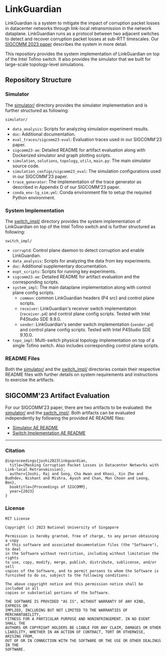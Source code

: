 # LinkGuardian

LinkGuardian is a system to mitigate the impact of corruption packet losses in datacenter networks through link-local retransmission in the network dataplane.
LinkGuardian runs as a protocol between two adjacent switches to detect and recover corruption packet losses at sub-RTT timescales. Our [SIGCOMM 2023 paper](https://rajkiranjoshi.github.io/files/papers/sigcomm23-linkguardian.pdf) describes the system in more detail.

This repository provides the system implementation of LinkGuardian on top of the Intel Tofino switch. It also provides the simulator that we built for large-scale topology-level simulations.

## Repository Structure

### Simulator

The [simulator/](./simulator/) directory provides the simulator implementation and is further structured as following:

`simulator/`
* `data_analysis`: Scripts for analyzing simulation experiment results.
* `doc`: Additional documentation.
* `eval_traces/sigcomm23-eval`: Evaluation traces used in our SIGCOMM'23 paper.
* `sigcomm23-ae`: Detailed README for artifact evaluation along with Dockerized simulator and graph plotting scripts.
* `simulation`, `solutions`, `topology`, `utils`, `main.py`: The main simulator source code.
* `simulation_configs/sigcomm23_eval`: The simulation configurations used in our SIGCOMM'23 paper.
* `trace_generator`: The implementation of the trace generator as described in Appendix D of our SIGCOMM'23 paper.
* `conda_env-lg_sim.yml`: Conda environment file to setup the required Python environment. 

### System Implementation

The [switch_impl/](./switch_impl/) directory provides the system implementation of LinkGuardian on top of the Intel Tofino switch and is further structured as following:

`switch_impl/`
* `corruptd`: Control plane daemon to detect corruption and enable LinkGuardian.
* `data_analysis`: Scripts for analyzing the data from key experiments.
* `doc`: Additional supplementary documentation.
* `expt_scripts`: Scripts for running key experiments. 
* `sigcomm23-ae`: Detailed README for artifact evaluation and the corresponding
  scripts. 
* `system_impl`: The main dataplane implementation along with control plane
  config scripts.
  * `common`: common LinkGuardian headers (P4 src) and control plane scripts.
  * `receiver`: LinkGuardian's receiver switch implementation (`receiver.p4`) and
    control plane config scripts. Tested with Intel P4Studio SDE 9.9.0.
  * `sender`: LinkGuardian's sender switch implementation (`sender.p4`) and
    control plane config scripts. Tested with Intel P4Studio SDE 9.10.0.
* `topo_impl`: Multi-switch physical topology implementation on top of a
    single Tofino switch. Also includes corresponding control plane scripts.

### README Files
Both the [simulator/](./simulator/) and the [switch_impl/](./switch_impl/) directories contain their respective README files with further details on system requirements and instructions to exercise the artifacts.


## SIGCOMM'23 Artifact Evaluation

For our SIGCOMM'23 paper, there are two artifacts to be evaluated: the [simulator/](./simulator/) and the [switch_impl/](./switch_impl/). Both artifacts can be evaluated independently by following the provided AE README files:
* [Simulator AE README](./simulator/sigcomm23-ae/README.md)
* [Switch Implementation AE README](./switch_impl/sigcomm23-ae/README.md)

---
### Citation
```
@inproceedings{joshi2023linkguardian,
  title={Masking Corruption Packet Losses in Datacenter Networks with Link-local Retransmission},
  author={Joshi, Raj and Song, Cha Hwan and Khooi, Xin Zhe and Budhdev, Nishant and Mishra, Ayush and Chan, Mun Choon and Leong, Ben},
  booktitle={Proceedings of SIGCOMM},
  year={2023}
}
```
### License
```
MIT License

Copyright (c) 2023 National University of Singapore

Permission is hereby granted, free of charge, to any person obtaining a copy
of this software and associated documentation files (the "Software"), to deal
in the Software without restriction, including without limitation the rights
to use, copy, modify, merge, publish, distribute, sublicense, and/or sell
copies of the Software, and to permit persons to whom the Software is
furnished to do so, subject to the following conditions:

The above copyright notice and this permission notice shall be included in all
copies or substantial portions of the Software.

THE SOFTWARE IS PROVIDED "AS IS", WITHOUT WARRANTY OF ANY KIND, EXPRESS OR
IMPLIED, INCLUDING BUT NOT LIMITED TO THE WARRANTIES OF MERCHANTABILITY,
FITNESS FOR A PARTICULAR PURPOSE AND NONINFRINGEMENT. IN NO EVENT SHALL THE
AUTHORS OR COPYRIGHT HOLDERS BE LIABLE FOR ANY CLAIM, DAMAGES OR OTHER
LIABILITY, WHETHER IN AN ACTION OF CONTRACT, TORT OR OTHERWISE, ARISING FROM,
OUT OF OR IN CONNECTION WITH THE SOFTWARE OR THE USE OR OTHER DEALINGS IN THE
SOFTWARE.
```
